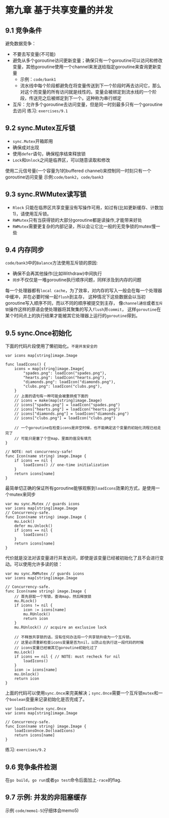 # 第九章 基于共享变量的并发

## 9.1 竞争条件

避免数据竞争：
* 不要去写变量(不可能)
* 避免从多个goroutine访问更新变量；确保只有一个goroutine可以访问和修改变量，其他goroutine使用一个channel来发送给指定goroutine来查询更新变量
    * 示例：`code/bank1`
    * 流水线中每个阶段都避免在将变量传送到下一个阶段时再去访问它，那么对这个而变量的所有访问就是线性的。变量会被绑定到流水线的一个阶段，传送完之后被绑定到下一个。这种称为串行绑定
* 互斥：允许多个goroutine去访问变量，但是同一时刻最多只有一个goroutine去访问
练习: `exercises/9.1`

## 9.2 sync.Mutex互斥锁

* `sync.Mutex`开箱即用
* 确保成对出现
* 使用`defer`语句，确保程序结束释放锁
* `Lock`和`Unlock`之间是临界区，可以随意读取和修改

使用二元信号量(一个容量为1的buffered channel)来控制同一时刻只有一个goroutine访问变量
示例:`code/bank2`，`code/bank3`

## 9.3 sync.RWMutex读写锁

* `Rlock` 只能在临界区共享变量没有写操作可用，如过有(比如更新缓存、计数加1)，请使用互斥锁。
* `RWMutex`只有当获得锁的大部分goroutine都是读操作,才能带来好处
* `RWMutex`需要更复杂的内部记录，所以会让它比一般的无竞争锁的mutex慢一些

## 9.4 内存同步

`code/bank3`中的`Balance`方法使用互斥锁的原因:
* 确保不会再其他操作(比如Withdraw)中间执行
* `同步`不仅仅是一堆goroutine执行顺序问题，同样涉及到内存的问题

每一个处理器都有`local cache`，为了效率，对内存的写入一般会在每一个处理器中缓冲，并在必要时候一起`flush`到主存，
这种情况下这些数据会以当初goroutine写入顺序不同，而以不同的顺序被提交到主存，
像`channel通信`或者`互斥锁`操作这样的原语会使处理器将其聚集的写入`flush`并`commit`，
这样`goroutine`在某个时间点上的执行结果才能被其它处理器上运行的`goroutine`得到。

## 9.5 sync.Once初始化

下面的代码片段使用了懒初始化。`不是并发安全的`

```
var icons map[string]image.Image

func loadIcons() {
    icons = map[string]image.Image{
        "spades.png": loadIcon("spades.png"),
        "hearts.png": loadIcon("hearts.png"),
        "diamonds.png": loadIcon("diamonds.png"),
        "clubs.png": loadIcon("clubs.png"),
    }
	// 上面的语句有一种可能会被重排成下面的
	// icons = make(map[string]image.Image)
	// icons["spades.png"] = loadIcon("spades.png")
	// icons["hearts.png"] = loadIcon("hearts.png")
	// icons["diamonds.png"] = loadIcon("diamonds.png")
	// icons["clubs.png"] = loadIcon("clubs.png")

	// 一个goroutine在检查icons是非空时候，也不能确定这个变量的初始化流程已经走完了
	// 可能只是塞了个空map，里面的值没有填充
}

// NOTE: not concurrency-safe!
func Icon(name string) image.Image {
    if icons == nil {
        loadIcons() // one-time initialization
    }
    return icons[name]
}
```

最简单切正确的保证所有goroutine能够观察到`loadIcons`效果的方式，是使用一个mutex来同步
```
var mu sync.Mutex // guards icons
var icons map[string]image.Image
// Concurrency-safe.
func Icon(name string) image.Image {
    mu.Lock()
    defer mu.Unlock()
    if icons == nil {
        loadIcons()
    }
    return icons[name]
}
```
代价就是没法对该变量进行并发访问，即使是该变量已经被初始化了且不会进行变动。可以使用允许多读的锁：
```
var mu sync.RWMutex // guards icons
var icons map[string]image.Image

// Concurrency-safe.
func Icon(name string) image.Image {
    // 首先获取一个写锁，查询map，然后释放锁
    mu.RLock()
    if icons != nil {
        icon := icons[name]
        mu.RUnlock()
        return icon
    }
    mu.RUnlock() // acquire an exclusive lock

    // 不释放共享锁的话，没有任何办法将一个共享锁升级为一个互斥锁。
    // 这里必须重新检查icons变量是否为nil，以防止在执行这一段代码的时候
    // icons变量已经被其它goroutine初始化过了
    mu.Lock()
    if icons == nil { // NOTE: must recheck for nil
        loadIcons()
    }
    icon := icons[name]
    mu.Unlock()
    return icon
}
```
上面的代码可以使用`sync.Once`来完美解决；`sync.Once`需要一个互斥锁`mutex`和一个`boolean`变量来记录初始化是否完成了。
```
var loadIconsOnce sync.Once
var icons map[string]image.Image

// Concurrency-safe.
func Icon(name string) image.Image {
    loadIconsOnce.Do(loadIcons)
    return icons[name]
}
```
练习: `exercises/9.2`

## 9.6 竞争条件检测
在`go build`，`go run`或者`go test`命令后面加上`-race`的flag.

## 9.7 示例: 并发的非阻塞缓存
示例 `code/memo1-5`(仔细体会memo5)
